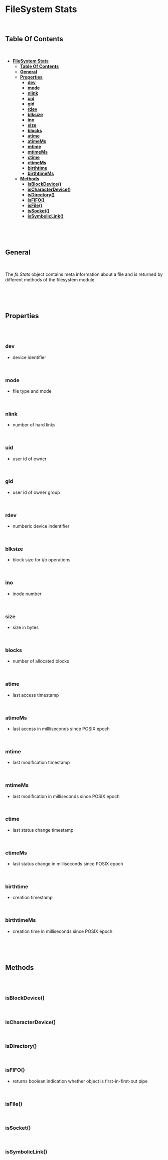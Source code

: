 # **FileSystem Stats**
<br>

## **Table Of Contents**
<br>

- [**FileSystem Stats**](#filesystem-stats)
  - [**Table Of Contents**](#table-of-contents)
  - [**General**](#general)
  - [**Properties**](#properties)
    - [**dev**](#dev)
    - [**mode**](#mode)
    - [**nlink**](#nlink)
    - [**uid**](#uid)
    - [**gid**](#gid)
    - [**rdev**](#rdev)
    - [**blksize**](#blksize)
    - [**ino**](#ino)
    - [**size**](#size)
    - [**blocks**](#blocks)
    - [**atime**](#atime)
    - [**atimeMs**](#atimems)
    - [**mtime**](#mtime)
    - [**mtimeMs**](#mtimems)
    - [**ctime**](#ctime)
    - [**ctimeMs**](#ctimems)
    - [**birthtime**](#birthtime)
    - [**birthtimeMs**](#birthtimems)
  - [**Methods**](#methods)
    - [**isBlockDevice()**](#isblockdevice)
    - [**isCharacterDevice()**](#ischaracterdevice)
    - [**isDirectory()**](#isdirectory)
    - [**isFIFO()**](#isfifo)
    - [**isFile()**](#isfile)
    - [**isSocket()**](#issocket)
    - [**isSymbolicLink()**](#issymboliclink)

<br>
<br>
<br>

## **General**
<br>

The _fs.Stats_ object contains meta information about a file and is returned by different methods of the filesystem module.

<br>
<br>
<br>

## **Properties**
<br>
<br>

### **dev**
* device identifier

<br>

### **mode**
* file type and mode

<br>

### **nlink**
* number of hard links

<br>

### **uid**
* user id of owner

<br>

### **gid**
* user id of owner group

<br>

### **rdev**
* numberic device indentifier

<br>

### **blksize**
* block size for i/o operations

<br>

### **ino**
* inode number

<br>

### **size**
* size in bytes

<br>

### **blocks**
* number of allocated blocks

<br>

### **atime**
* last access timestamp

<br>

### **atimeMs**
* last access in millliseconds since POSIX epoch

<br>

### **mtime**
* last modification timestamp

<br>

### **mtimeMs**
* last modification in milliseconds since POSIX epoch

<br>

### **ctime**
* last status change timestamp

<br>

### **ctimeMs**
* last status change in milliseconds since POSIX epoch

<br>

### **birthtime**
* creation timestamp

<br>

### **birthtimeMs**
* creation time in milliseconds since POSIX epoch

<br>
<br>
<br>

## **Methods**
<br>
<br>

### **isBlockDevice()**
<br>

### **isCharacterDevice()**
<br>

### **isDirectory()**
<br>

### **isFIFO()**
* returns boolean indication whether object is first-in-first-out pipe

<br>

### **isFile()**
<br>

### **isSocket()**
<br>

### **isSymbolicLink()**
<br>
